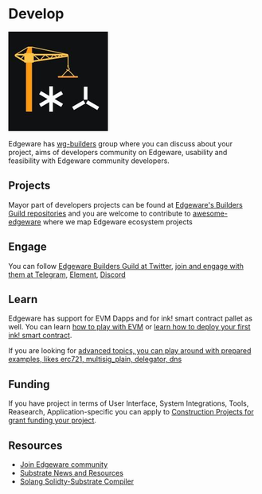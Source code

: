 # Develop

![Edgeware Builders Guild](../../../.gitbook/assets/edgeware_builders_guild_logo.jpeg)

Edgeware has [wg-builders](https://commonwealth.im/edgeware/discussions/wg-builders) group where you can discuss about your project, aims of developers community on Edgeware, usability and feasibility with Edgeware community developers.

## Projects

Mayor part of developers projects can be found at [Edgeware's Builders Guild repositories](https://github.com/edgeware-builders/) and you are welcome to contribute to [awesome-edgeware](https://github.com/edgeware-builders/awesome-edgeware) where we map Edgeware ecosystem projects

## Engage

You can follow [Edgeware Builders Guild at Twitter](https://twitter.com/edg_developers), [join and engage with them at Telegram](https://t.me/edg_developers), [Element](https://matrix.to/#/!ddnLMXyILAzUofbiMe:matrix.org?via=matrix.org\&via=t2bot.io), [Discord](https://discord.gg/njDnHDk)

## Learn

Edgeware has support for EVM Dapps and for ink! smart contract pallet as well. You can learn <A HREF = "https://docs.edgeware.wiki/development/develop/smart-contracts/evm-smart-contracts/tutorials/deploy-an-evm-contract">how to play with EVM</A> or <A HREF = "https://docs.edgeware.wiki/development/develop/smart-contracts/wasm-smart-contracts/tutorials/deploy-a-wasm-contract/creating-an-ink-project">learn how to deploy your first ink! smart contract</A>.

If you are looking for [advanced topics, you can play around with prepared examples, likes erc721, multisig_plain, delegator, dns](https://contracts.edgewa.re/#/3/introduction)

## Funding

If you have project in terms of User Interface, System Integrations, Tools, Reasearch, Application-specific you can apply to [Construction Projects for grant funding your project](https://github.com/edgeware-builders/construction-projects).

## Resources

* [Join Edgeware community](https://linktr.ee/edg_developers)
* [Substrate News and Resources](https://substrate.dev/awesome-substrate/)
* [Solang Solidty-Substrate Compiler](https://github.com/hyperledger-labs/solang)
